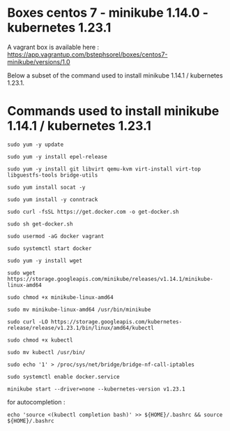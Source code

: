 # Boxes centos 7 - minikube 1.14.0 - kubernetes 1.23.1

A vagrant box is available here : https://app.vagrantup.com/bstephsorel/boxes/centos7-minikube/versions/1.0

Below a subset of the command used to install minikube 1.14.1 / kubernetes 1.23.1.

# Commands used to install minikube 1.14.1 / kubernetes 1.23.1

`sudo yum -y update`

`sudo yum -y install epel-release`

`sudo yum -y install git libvirt qemu-kvm virt-install virt-top libguestfs-tools bridge-utils`

`sudo yum install socat -y`

`sudo yum install -y conntrack`

`sudo curl -fsSL https://get.docker.com -o get-docker.sh`

`sudo sh get-docker.sh`

`sudo usermod -aG docker vagrant`

`sudo systemctl start docker`

`sudo yum -y install wget`

`sudo wget https://storage.googleapis.com/minikube/releases/v1.14.1/minikube-linux-amd64`

`sudo chmod +x minikube-linux-amd64`

`sudo mv minikube-linux-amd64 /usr/bin/minikube`

`sudo curl -LO https://storage.googleapis.com/kubernetes-release/release/v1.23.1/bin/linux/amd64/kubectl`

`sudo chmod +x kubectl`

`sudo mv kubectl /usr/bin/`

`sudo echo '1' > /proc/sys/net/bridge/bridge-nf-call-iptables`

`sudo systemctl enable docker.service`

`minikube start --driver=none --kubernetes-version v1.23.1`

for autocompletion :

`echo 'source <(kubectl completion bash)' >> ${HOME}/.bashrc && source ${HOME}/.bashrc`

